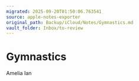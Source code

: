 ```yaml
---
migrated: 2025-09-20T01:50:06.763541
source: apple-notes-exporter
original_path: Backup/iCloud/Notes/Gymnastics.md
vault_folder: Inbox/to-review
---
```

# Gymnastics

Amelia
Ian
